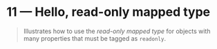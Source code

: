 # 11 &mdash; Hello, read-only mapped type
> Illustrates how to use the *read-only mapped type* for objects with many properties that must be tagged as `readonly`.
